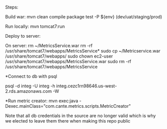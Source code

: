 Steps:

Build war: mvn clean compile package test -P ${env} (dev/uat/staging/prod)

Run locally: mvn tomcat7:run

Deploy to server:

On server:
rm ~/MetricsService.war
rm -rf /usr/share/tomcat7/webapps/MetricsService*
sudo cp ~/Metricservice.war /usr/share/tomcat7/webapps/
sudo chown ec2-user /usr/share/tomcat7/webapps/MetricsService.war
sudo rm -rf /usr/share/tomcat7/webapps/MetricsService

*Connect to db with psql

psql -d integ -U integ -h integ.cezc1rn98646.us-west-2.rds.amazonaws.com -W



*Run metric creator: mvn exec:java -Dexec.mainClass="com.cante.metrics.scripts.MetricCreator"

Note that all db credentials in the source are no longer valid which is why we elected to leave them there when making this repo public
